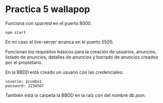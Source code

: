 # Practica 5 wallapop

Funciona con sparrest en el puerto 8000.

`npm start`

En mi caso el live-server arranca en el puerto 5500.

Funcionan los requisitos básicos para la creación de usuarios, anuncios, listado de anuncios, detalles de anuncios y borrado de anuncios creados por el propietario.

En la BBDD está creado un usuario con las credenciales:

    usuario: prueba1
    password: 1234567

También está la carpeta la BBDD en la raíz con del nombre db.json.
